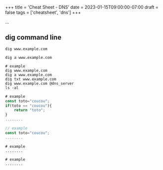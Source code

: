 +++
title = 'Cheat Sheet - DNS'
date = 2023-01-15T09:00:00-07:00
draft = false
tags = ['cheatsheet', 'dns']
+++

...

<!--more-->

## dig command line

`dig www.example.com`

`dig a www.example.com`

```shell
# example
dig www.example.com
dig a www.example.com
dig txt www.example.com
dig www.example.com @dns_server
ls -al
```

```js {linenos=table,hl_lines=[8,"15-17"],linenostart=199, style=tanxxxgo}
# example
const toto="coucou";
if(toto == "coucou"){
    return "toto";
}
........
```

```js
// example
const toto="coucou";
........
```

```shell
# example
........
```

```shell
# example
........
```
